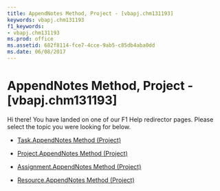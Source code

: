 ```yaml
---
title: AppendNotes Method, Project - [vbapj.chm131193]
keywords: vbapj.chm131193
f1_keywords:
- vbapj.chm131193
ms.prod: office
ms.assetid: 682f8114-fce7-4cce-9ab5-c85db4aba0dd
ms.date: 06/08/2017
---
```



# AppendNotes Method, Project - [vbapj.chm131193]

Hi there! You have landed on one of our F1 Help redirector pages. Please select the topic you were looking for below.

- [Task.AppendNotes Method (Project)](http://msdn.microsoft.com/library/ab0177cb-c7cd-444f-0d19-9b798eba8b4a%28Office.15%29.aspx)

- [Project.AppendNotes Method (Project)](http://msdn.microsoft.com/library/65214275-905f-abcf-f75e-7589c4737e62%28Office.15%29.aspx)

- [Assignment.AppendNotes Method (Project)](http://msdn.microsoft.com/library/78ccad76-ac3f-c11e-9d88-2ed133358671%28Office.15%29.aspx)

- [Resource.AppendNotes Method (Project)](http://msdn.microsoft.com/library/b11bc28f-147f-0591-056b-87e9f6c2db71%28Office.15%29.aspx)

